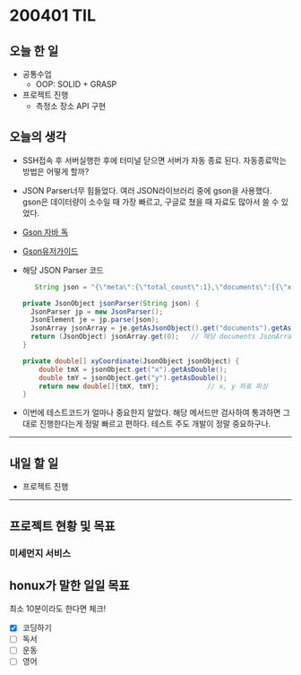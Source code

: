 # 200401 TIL

## 오늘 한 일

- 공통수업
  - OOP: SOLID + GRASP
- 프로젝트 진행
  - 측정소 장소 API 구현

## 오늘의 생각

- SSH접속 후 서버실행한 후에 터미널 닫으면 서버가 자동 종료 된다. 자동종료막는 방법은 어떻게 할까?

- JSON Parser너무 힘들었다. 여러 JSON라이브러리 중에 gson을 사용했다. gson은 데이터량이 소수일 때 가장 빠르고, 구글로 쳤을 때 자료도 많아서 쓸 수 있었다. 

- [Gson 자바 독](https://www.javadoc.io/doc/com.google.code.gson/gson/latest/com.google.gson/module-summary.html)

- [Gson유저가이드](https://github.com/google/gson/blob/master/UserGuide.md#TOC-Object-Examples)

- 해당 JSON Parser 코드

  ```java
     String json = "{\"meta\":{\"total_count\":1},\"documents\":[{\"x\":198023.3648957507,\"y\":451599.7856993121}]}";
  
  private JsonObject jsonParser(String json) {
  	JsonParser jp = new JsonParser();	
  	JsonElement je = jp.parse(json);
  	JsonArray jsonArray = je.getAsJsonObject().get("documents").getAsJsonArray();
  	return (JsonObject) jsonArray.get(0);	// 해당 documents JsonArray 파싱
  }
  
  private double[] xyCoordinate(JsonObject jsonObject) {
      double tmX = jsonObject.get("x").getAsDouble();
      double tmY = jsonObject.get("y").getAsDouble();
      return new double[]{tmX, tmY};			// x, y 좌표 파싱
  }
  ```

- 이번에 테스트코드가 얼마나 중요한지 알았다. 해당 메서드만 검사하여 통과하면 그대로 진행한다는게 정말 빠르고 편하다. 테스트 주도 개발이 정말 중요하구나.
------

## 내일 할 일

- 프로젝트 진행

------

## 프로젝트 현황 및 목표

### 미세먼지 서비스

## honux가 말한 일일 목표

최소 10분이라도 한다면 체크!

- [x] 코딩하기
- [ ] 독서
- [ ] 운동
- [ ] 영어